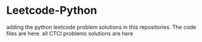 # Leetcode-Python
adding the python leetcode problem solutions in this repositories. 
The code files are here.
all CTCI problems solutions are here

























































































































































































































































































































































































































































































































































































































































































































































































































































































































































































































































































































































































































































































